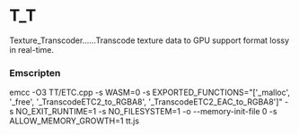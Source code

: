 # T_T
Texture_Transcoder......Transcode texture data to GPU support format lossy in real-time.






### Emscripten
emcc -O3 TT/ETC.cpp -s WASM=0 -s EXPORTED_FUNCTIONS="['_malloc', '_free', '_TranscodeETC2_to_RGBA8', '_TranscodeETC2_EAC_to_RGBA8']" -s NO_EXIT_RUNTIME=1 -s NO_FILESYSTEM=1 -o --memory-init-file 0 -s ALLOW_MEMORY_GROWTH=1 tt.js
